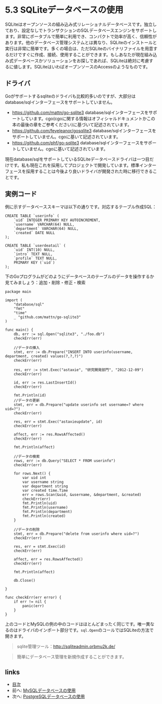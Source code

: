 # 5.3 SQLiteデータベースの使用

SQLiteはオープンソースの組み込み式リレーショナルデータベースです。独立しており、設定なしでトランザクションのSQLデータベースエンジンをサポートします。非常にポータブルで簡単に利用でき、コンパクトで効率が高く、信頼性があります。他のデータベース管理システムとは異なり、SQLiteのインストールと実行は非常に簡単です。多くの場合は、ただSQLiteのバイナリファイルを用意するだけですぐに作成、接続、使用することができます。もしあなたが現在組み込み式データベースかソリューションをお探しであれば、SQLiteは絶対に考慮するに値します。SQLiteはいわばオープンソースのAccessのようなものです。

## ドライバ
Goがサポートするsqliteのドライバも比較的多いのですが、大部分はdatabase/sqlインターフェースをサポートしていません。

- https://github.com/mattn/go-sqlite3 database/sqlインターフェースをサポートしています。cgo(cgoに関する情報はオフィシャルドキュメントかこの本の最後の章をご参考ください)に基づいて記述されています。
- https://github.com/feyeleanor/gosqlite3 database/sqlインターフェースをサポートしていません。cgoに基いて記述されています。
- https://github.com/phf/go-sqlite3  database/sqlインターフェースをサポートしていません。cgoに基いて記述されています。

現在database/sqlをサポートしているSQLiteデータベースドライバは一つ目だけです。私も現在これを採用してプロジェクトで開発しています。標準インターフェースを採用することは今後より良いドライバが開発された時に移行できることです。

## 実例コード
例に示すデータベーススキーマは以下の通りです。対応するテーブル作成SQL：

	CREATE TABLE `userinfo` (
		`uid` INTEGER PRIMARY KEY AUTOINCREMENT,
		`username` VARCHAR(64) NULL,
		`department` VARCHAR(64) NULL,
		`created` DATE NULL
	);

	CREATE TABLE `userdeatail` (
		`uid` INT(10) NULL,
		`intro` TEXT NULL,
		`profile` TEXT NULL,
		PRIMARY KEY (`uid`)
	);

下のGoプログラムがどのようにデータベースのテーブルのデータを操作するか見てみましょう：追加・削除・修正・検索

	package main

	import (
		"database/sql"
		"fmt"
		"time"
		_ "github.com/mattn/go-sqlite3"
	)

	func main() {
		db, err := sql.Open("sqlite3", "./foo.db")
		checkErr(err)

		//データの挿入
		stmt, err := db.Prepare("INSERT INTO userinfo(username, department, created) values(?,?,?)")
		checkErr(err)

		res, err := stmt.Exec("astaxie", "研究開発部門", "2012-12-09")
		checkErr(err)

		id, err := res.LastInsertId()
		checkErr(err)

		fmt.Println(id)
		//データの更新
		stmt, err = db.Prepare("update userinfo set username=? where uid=?")
		checkErr(err)

		res, err = stmt.Exec("astaxieupdate", id)
		checkErr(err)

		affect, err := res.RowsAffected()
		checkErr(err)

		fmt.Println(affect)

		//データの検索
		rows, err := db.Query("SELECT * FROM userinfo")
		checkErr(err)

		for rows.Next() {
			var uid int
			var username string
			var department string
			var created time.Time
			err = rows.Scan(&uid, &username, &department, &created)
			checkErr(err)
			fmt.Println(uid)
			fmt.Println(username)
			fmt.Println(department)
			fmt.Println(created)
		}

		//データの削除
		stmt, err = db.Prepare("delete from userinfo where uid=?")
		checkErr(err)

		res, err = stmt.Exec(id)
		checkErr(err)

		affect, err = res.RowsAffected()
		checkErr(err)

		fmt.Println(affect)

		db.Close()

	}

	func checkErr(err error) {
		if err != nil {
			panic(err)
		}
	}


上のコードとMySQLの例の中のコードはほとんどまったく同じです。唯一異なるのはドライバのインポート部分です。`sql.Open`のコールではSQLiteの方法で開きます。


>sqlite管理ツール：http://sqliteadmin.orbmu2k.de/

>簡単にデータベース管理を新規作成することができます。

## links
   * [目次](<preface.md>)
   * 前へ: [MySQLデータベースの使用](<05.2.md>)
   * 次へ: [PostgreSQLデータベースの使用](<05.4.md>)
